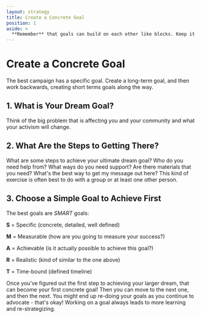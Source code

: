 ```yaml
---
layout: strategy
title: Create a Concrete Goal
position: 1
aside: >
  **Remember** that goals can build on each other like blocks. Keep it simple to keep you motivated!
---
```


# Create a Concrete Goal

The best campaign has a specific goal. Create a long-term goal, and then work backwards, creating short terms goals along the way.

## 1. What is Your Dream Goal?

Think of the big problem that is affecting you and your community and what your activism will change.

## 2. What Are the Steps to Getting There?

 What are some steps to achieve your ultimate dream goal? Who do you need help from? What ways do you need support? Are there materials that you need? What's the best way to get my message out here? This kind of exercise is often best to do with a group or at least one other person.

## 3. Choose a Simple Goal to Achieve First

The best goals are _SMART_ goals:

**S** = Specific (concrete, detailed, well defined)

**M** = Measurable (how are you going to measure your success?)

**A** = Achievable (is it actually possible to achieve this goal?)

**R** = Realistic (kind of similar to the one above)

**T** = Time-bound (defined timeline)


Once you’ve figured out the first step to achieving your larger dream, that can become your first concrete goal! Then you can move to the next one, and then the next. You might end up re-doing your goals as you continue to advocate - that's okay! Working on a goal always leads to more learning and re-strategizing.


<!-- ???? Side bubble: Remember that goals can build on each other like blocks. Keep it simple to keep you motivated! -->
